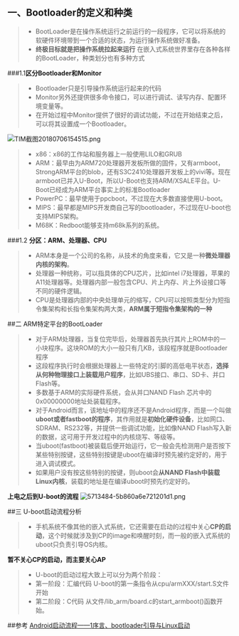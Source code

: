 ## 一、Bootloader的定义和种类
> * BootLoader是在操作系统运行之前运行的一段程序，它可以将系统的软硬件环境带到一个合适的状态，为运行操作系统做好准备。
> * **终极目标就是把操作系统拉起来运行**
在嵌入式系统世界里存在各种各样的BootLoader，种类划分也有多种方式

###1.1**区分Bootloader和Monitor**
> * Bootloader只是引导操作系统运行起来的代码
> * Monitor另外还提供很多命令接口，可以进行调试、读写内存、配置环境变量等。
> * 在开始过程中Monitor提供了很好的调试功能，不过在开始结束之后，可以将其设置成一个Bootloader。

![TIM截图20180706154515.png](https://upload-images.jianshu.io/upload_images/5982616-c8984207950bb991.png?imageMogr2/auto-orient/strip%7CimageView2/2/w/1240)
> * x86：x86的工作站和服务器上一般使用LILO和GRUB
> * ARM：最早由为ARM720处理器开发板所做的固件，又有armboot，StrongARM平台的blob，还有S3C2410处理器开发板上的vivi等。现在armboot已并入U-Boot，所以U-Boot也支持ARM/XSALE平台。U-Boot已经成为ARM平台事实上的标准Bootloader
> * PowerPC：最早使用于ppcboot，不过现在大多数直接使用U-boot。
> * MIPS：最早都是MIPS开发商自己写的bootloader，不过现在U-boot也支持MIPS架构。
> * M68K：Redboot能够支持m68k系列的系统。

###1.2 **分区：ARM、处理器、CPU**
> * ARM本身是一个公司的名称，从技术的角度来看，它又是一种**微处理器内核的架构**。
> * 处理器一种统称，可以指具体的CPU芯片，比如intel i7处理器，苹果的A11处理器等。处理器内部一般包含CPU、片上内存、片上外设接口等不同的硬件逻辑。
> * CPU是处理器内部的中央处理单元的缩写，CPU可以按照类型分为短指令集架构和长指令集架构两大类，**ARM属于短指令集架构的一种**

##二 ARM特定平台的BootLoader
> * 对于ARM处理器，当复位完毕后，处理器首先执行其片上ROM中的一小块程序。这块ROM的大小一般只有几KB，该段程序就是Bootloader程序
> * 这段程序执行时会根据处理器上一些特定的引脚的高低电平状态，**选择从何种物理接口上装载用户程序**，比如UBS接口、串口、SD卡、并口Flash等。
> * 多数基于ARM的实际硬件系统，会从并口NAND Flash 芯片中的 0x00000000地址处装载程序。
> * 对于Android而言，该地址中的程序还不是Android程序，而是一个叫做**uboot或者fastboot的程序**，其作用就是**初始化硬件设备**，比如网口、SDRAM、RS232等，并提供一些调试功能，比如像NAND Flash写入新的数据，这可用于开发过程中的内核烧写、等级等。
> * 当uboot(fastboot)被装载后便开始运行，它一般会先检测用户是否按下某些特别按键，这些特别按键是uboot在编译时预先被约定好的，用于进入调试模式。
> * 如果用户没有按这些特别的按键，则uboot会**从NAND Flash中装载Linux内核**，装载的地址是在编译uboot时预先约定好的。

**上电之后到U-boot的流程**
![5713484-5b860a6e721201d1.png](https://upload-images.jianshu.io/upload_images/5982616-c10d91128bbcc0ae.png?imageMogr2/auto-orient/strip%7CimageView2/2/w/1240)


##三 U-boot启动流程分析
> * 手机系统不像其他的嵌入式系统，它还需要在启动的过程中关心**CP的启动**，这个时候就涉及到CP的image和唤醒时刻，而一般的嵌入式系统的uboot只负责引导OS内核。

**暂不关心CP的启动，而主要关心AP**
> * U-boot的启动过程大致上可以分为两个阶段：
> * 第一阶段：汇编代码
U-boot的第一条指令从cpu/armXXX/start.S文件开始
> * 第二阶段：C代码
从文件/lib_arm/board.c的start_armboot()函数开始。


##参考
[Android启动流程——1序言、bootloader引导与Linux启动](https://www.jianshu.com/p/9f978d57c683)


